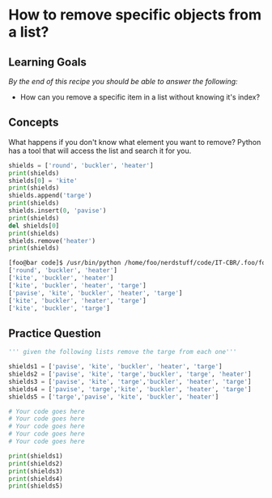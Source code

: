 # How to remove specific objects from a list? 

## Learning Goals

*By the end of this recipe you should be able to answer the following:*

* How can you remove a specific item in a list without knowing it's index?


## Concepts

What happens if you don't know what element you want to remove? Python has a tool that will access the list and search it for you. 

```python
shields = ['round', 'buckler', 'heater']
print(shields)
shields[0] = 'kite'
print(shields)
shields.append('targe')
print(shields)
shields.insert(0, 'pavise')
print(shields)
del shields[0]
print(shields)
shields.remove('heater')
print(shields)
```

```bash
[foo@bar code]$ /usr/bin/python /home/foo/nerdstuff/code/IT-CBR/.foo/foo.py
['round', 'buckler', 'heater']
['kite', 'buckler', 'heater']
['kite', 'buckler', 'heater', 'targe']
['pavise', 'kite', 'buckler', 'heater', 'targe']
['kite', 'buckler', 'heater', 'targe']
['kite', 'buckler', 'targe']
```


## Practice Question

```python
''' given the following lists remove the targe from each one'''

shields1 = ['pavise', 'kite', 'buckler', 'heater', 'targe']
shields2 = ['pavise', 'kite', 'targe','buckler', 'targe', 'heater']
shields3 = ['pavise', 'kite', 'targe','buckler', 'heater', 'targe']
shields4 = ['pavise', 'targe','kite', 'buckler', 'heater', 'targe']
shields5 = ['targe','pavise', 'kite', 'buckler', 'heater']

# Your code goes here
# Your code goes here
# Your code goes here
# Your code goes here
# Your code goes here

print(shields1)
print(shields2)
print(shields3)
print(shields4)
print(shields5)

```